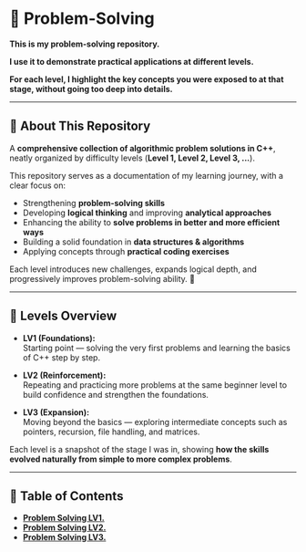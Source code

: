 # 📌 Problem-Solving

**This is my problem-solving repository.**  

**I use it to demonstrate practical applications at different levels.**  

**For each level, I highlight the key concepts you were exposed to at that stage, without going too deep into details.**

---

## 📖 About This Repository  

A **comprehensive collection of algorithmic problem solutions in C++**, neatly organized by difficulty levels (**Level 1, Level 2, Level 3, ...**).  

This repository serves as a documentation of my learning journey, with a clear focus on:  
- Strengthening **problem-solving skills**  
- Developing **logical thinking** and improving **analytical approaches**  
- Enhancing the ability to **solve problems in better and more efficient ways**  
- Building a solid foundation in **data structures & algorithms**  
- Applying concepts through **practical coding exercises**  

Each level introduces new challenges, expands logical depth, and progressively improves problem-solving ability. 🚀  

---

## 🔹 Levels Overview

- **LV1 (Foundations):**  
  Starting point — solving the very first problems and learning the basics of C++ step by step.

- **LV2 (Reinforcement):**  
  Repeating and practicing more problems at the same beginner level to build confidence and strengthen the foundations.

- **LV3 (Expansion):**  
  Moving beyond the basics — exploring intermediate concepts such as pointers, recursion, file handling, and matrices.  

Each level is a snapshot of the stage I was in, showing **how the skills evolved naturally from simple to more complex problems**.

---

## 📂 Table of Contents

- [**Problem Solving LV1.**](https://github.com/MM-YY-MM/Problem-Solving/tree/main/Problem%20Solving%20LV1.)  
- [**Problem Solving LV2.**](https://github.com/MM-YY-MM/Problem-Solving/blob/main/Problem%20Solving%20LV2.)  
- [**Problem Solving LV3.**](https://github.com/MM-YY-MM/Problem-Solving/tree/main/Problem%20Solving%20LV3.)  
